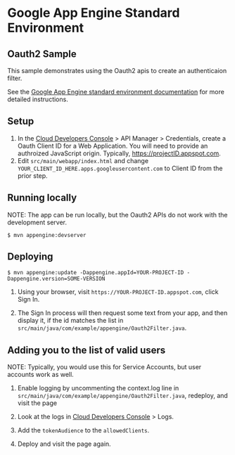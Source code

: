 # Google App Engine Standard Environment
## Oauth2 Sample

This sample demonstrates using the Oauth2 apis to create an authenticaion filter.

See the [Google App Engine standard environment documentation][ae-docs] for more
detailed instructions.


## Setup
1. In the [Cloud Developers Console](https://cloud.google.com/console) > API Manager > Credentials,
create a Oauth Client ID for a Web Application.  You will need to provide an authroized JavaScript
origin.  Typically, https://projectID.appspot.com.
1. Edit `src/main/webapp/index.html` and change `YOUR_CLIENT_ID_HERE.apps.googleusercontent.com` to
Client ID from the prior step.

## Running locally
NOTE: The app can be run locally, but the Oauth2 APIs do not work with the development server.

    $ mvn appengine:devserver

## Deploying
    $ mvn appengine:update -Dappengine.appId=YOUR-PROJECT-ID -Dappengine.version=SOME-VERSION

1. Using your browser, visit `https://YOUR-PROJECT-ID.appspot.com`, click Sign In.

1. The Sign In process will then request some text from your app, and then display it, if
the id matches the list in `src/main/java/com/example/appengine/Oauth2Filter.java`.

## Adding you to the list of valid users
NOTE: Typically, you would use this for Service Accounts, but user accounts work as well.

1. Enable logging by uncommenting the context.log line in
`src/main/java/com/example/appengine/Oauth2Filter.java`, redeploy, and visit the page
1. Look at the logs in [Cloud Developers Console](https://cloud.google.com/console) > Logs.

1. Add the `tokenAudience` to the `allowedClients`.

1. Deploy and visit the page again.

[ae-docs]: https://cloud.google.com/appengine/docs/java/
